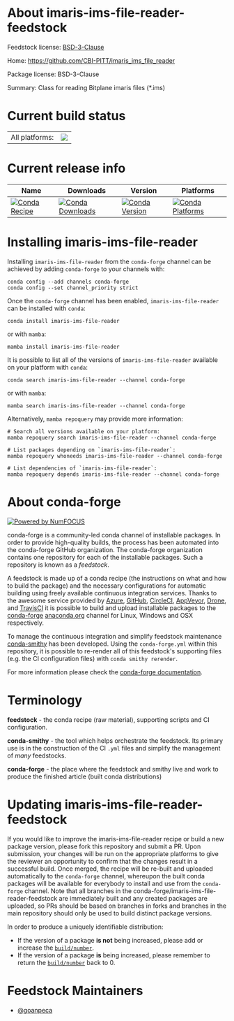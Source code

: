 About imaris-ims-file-reader-feedstock
======================================

Feedstock license: [BSD-3-Clause](https://github.com/conda-forge/imaris-ims-file-reader-feedstock/blob/main/LICENSE.txt)

Home: https://github.com/CBI-PITT/imaris_ims_file_reader

Package license: BSD-3-Clause

Summary: Class for reading Bitplane imaris files (*.ims)

Current build status
====================


<table><tr><td>All platforms:</td>
    <td>
      <a href="https://dev.azure.com/conda-forge/feedstock-builds/_build/latest?definitionId=15361&branchName=main">
        <img src="https://dev.azure.com/conda-forge/feedstock-builds/_apis/build/status/imaris-ims-file-reader-feedstock?branchName=main">
      </a>
    </td>
  </tr>
</table>

Current release info
====================

| Name | Downloads | Version | Platforms |
| --- | --- | --- | --- |
| [![Conda Recipe](https://img.shields.io/badge/recipe-imaris--ims--file--reader-green.svg)](https://anaconda.org/conda-forge/imaris-ims-file-reader) | [![Conda Downloads](https://img.shields.io/conda/dn/conda-forge/imaris-ims-file-reader.svg)](https://anaconda.org/conda-forge/imaris-ims-file-reader) | [![Conda Version](https://img.shields.io/conda/vn/conda-forge/imaris-ims-file-reader.svg)](https://anaconda.org/conda-forge/imaris-ims-file-reader) | [![Conda Platforms](https://img.shields.io/conda/pn/conda-forge/imaris-ims-file-reader.svg)](https://anaconda.org/conda-forge/imaris-ims-file-reader) |

Installing imaris-ims-file-reader
=================================

Installing `imaris-ims-file-reader` from the `conda-forge` channel can be achieved by adding `conda-forge` to your channels with:

```
conda config --add channels conda-forge
conda config --set channel_priority strict
```

Once the `conda-forge` channel has been enabled, `imaris-ims-file-reader` can be installed with `conda`:

```
conda install imaris-ims-file-reader
```

or with `mamba`:

```
mamba install imaris-ims-file-reader
```

It is possible to list all of the versions of `imaris-ims-file-reader` available on your platform with `conda`:

```
conda search imaris-ims-file-reader --channel conda-forge
```

or with `mamba`:

```
mamba search imaris-ims-file-reader --channel conda-forge
```

Alternatively, `mamba repoquery` may provide more information:

```
# Search all versions available on your platform:
mamba repoquery search imaris-ims-file-reader --channel conda-forge

# List packages depending on `imaris-ims-file-reader`:
mamba repoquery whoneeds imaris-ims-file-reader --channel conda-forge

# List dependencies of `imaris-ims-file-reader`:
mamba repoquery depends imaris-ims-file-reader --channel conda-forge
```


About conda-forge
=================

[![Powered by
NumFOCUS](https://img.shields.io/badge/powered%20by-NumFOCUS-orange.svg?style=flat&colorA=E1523D&colorB=007D8A)](https://numfocus.org)

conda-forge is a community-led conda channel of installable packages.
In order to provide high-quality builds, the process has been automated into the
conda-forge GitHub organization. The conda-forge organization contains one repository
for each of the installable packages. Such a repository is known as a *feedstock*.

A feedstock is made up of a conda recipe (the instructions on what and how to build
the package) and the necessary configurations for automatic building using freely
available continuous integration services. Thanks to the awesome service provided by
[Azure](https://azure.microsoft.com/en-us/services/devops/), [GitHub](https://github.com/),
[CircleCI](https://circleci.com/), [AppVeyor](https://www.appveyor.com/),
[Drone](https://cloud.drone.io/welcome), and [TravisCI](https://travis-ci.com/)
it is possible to build and upload installable packages to the
[conda-forge](https://anaconda.org/conda-forge) [anaconda.org](https://anaconda.org/)
channel for Linux, Windows and OSX respectively.

To manage the continuous integration and simplify feedstock maintenance
[conda-smithy](https://github.com/conda-forge/conda-smithy) has been developed.
Using the ``conda-forge.yml`` within this repository, it is possible to re-render all of
this feedstock's supporting files (e.g. the CI configuration files) with ``conda smithy rerender``.

For more information please check the [conda-forge documentation](https://conda-forge.org/docs/).

Terminology
===========

**feedstock** - the conda recipe (raw material), supporting scripts and CI configuration.

**conda-smithy** - the tool which helps orchestrate the feedstock.
                   Its primary use is in the construction of the CI ``.yml`` files
                   and simplify the management of *many* feedstocks.

**conda-forge** - the place where the feedstock and smithy live and work to
                  produce the finished article (built conda distributions)


Updating imaris-ims-file-reader-feedstock
=========================================

If you would like to improve the imaris-ims-file-reader recipe or build a new
package version, please fork this repository and submit a PR. Upon submission,
your changes will be run on the appropriate platforms to give the reviewer an
opportunity to confirm that the changes result in a successful build. Once
merged, the recipe will be re-built and uploaded automatically to the
`conda-forge` channel, whereupon the built conda packages will be available for
everybody to install and use from the `conda-forge` channel.
Note that all branches in the conda-forge/imaris-ims-file-reader-feedstock are
immediately built and any created packages are uploaded, so PRs should be based
on branches in forks and branches in the main repository should only be used to
build distinct package versions.

In order to produce a uniquely identifiable distribution:
 * If the version of a package **is not** being increased, please add or increase
   the [``build/number``](https://docs.conda.io/projects/conda-build/en/latest/resources/define-metadata.html#build-number-and-string).
 * If the version of a package **is** being increased, please remember to return
   the [``build/number``](https://docs.conda.io/projects/conda-build/en/latest/resources/define-metadata.html#build-number-and-string)
   back to 0.

Feedstock Maintainers
=====================

* [@goanpeca](https://github.com/goanpeca/)

